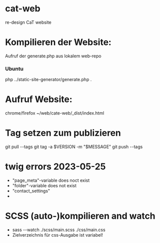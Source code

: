 # cat-web
re-design CaT website

# Kompilieren der Website:
Aufruf der generate.php aus lokalem web-repo

### Ubuntu
php ../static-site-generator/generate.php .

# Aufruf Website:
chrome/firefox ~/web/cate-web/_dist/index.html

# Tag setzen zum publizieren
git pull --tags
git tag -a $VERSION -m "$MESSAGE"
git push --tags

# twig errors 2023-05-25
* "page_meta"-variable does noct exist
* "folder"-variable does not exist
* "contact_settings"
* 

# SCSS (auto-)kompilieren and watch
* sass --watch ./scss/main.scss ./css/main.css
* Zielverzeichnis für css-Ausgabe ist variabel!

